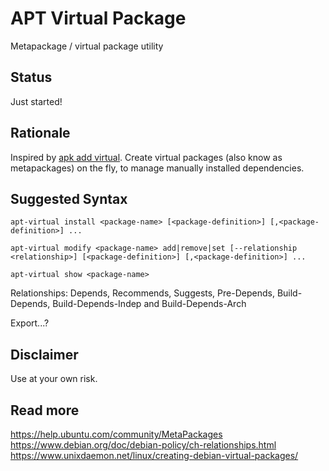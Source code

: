 # APT Virtual Package
Metapackage / virtual package utility

## Status
Just started!

## Rationale  
Inspired by [apk add virtual](https://man.archlinux.org/man/apk-add.8.en). Create virtual packages (also know as metapackages) on the fly, to manage manually installed dependencies.

## Suggested Syntax
```
apt-virtual install <package-name> [<package-definition>] [,<package-definition>] ... 
```

```
apt-virtual modify <package-name> add|remove|set [--relationship <relationship>] [<package-definition>] [,<package-definition>] ...
```

```
apt-virtual show <package-name> 
```

Relationships: Depends, Recommends, Suggests, Pre-Depends, Build-Depends, Build-Depends-Indep and Build-Depends-Arch

Export...?

## Disclaimer
Use at your own risk.

## Read more  
https://help.ubuntu.com/community/MetaPackages  
https://www.debian.org/doc/debian-policy/ch-relationships.html
https://www.unixdaemon.net/linux/creating-debian-virtual-packages/
